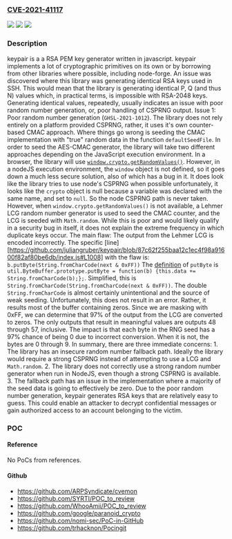 ### [CVE-2021-41117](https://cve.mitre.org/cgi-bin/cvename.cgi?name=CVE-2021-41117)
![](https://img.shields.io/static/v1?label=Product&message=keypair&color=blue)
![](https://img.shields.io/static/v1?label=Version&message=n%2Fa&color=blue)
![](https://img.shields.io/static/v1?label=Vulnerability&message=CWE-335%3A%20Incorrect%20Usage%20of%20Seeds%20in%20Pseudo-Random%20Number%20Generator%20(PRNG)&color=brighgreen)

### Description

keypair is a a RSA PEM key generator written in javascript. keypair implements a lot of cryptographic primitives on its own or by borrowing from other libraries where possible, including node-forge. An issue was discovered where this library was generating identical RSA keys used in SSH. This would mean that the library is generating identical P, Q (and thus N) values which, in practical terms, is impossible with RSA-2048 keys. Generating identical values, repeatedly, usually indicates an issue with poor random number generation, or, poor handling of CSPRNG output. Issue 1: Poor random number generation (`GHSL-2021-1012`). The library does not rely entirely on a platform provided CSPRNG, rather, it uses it's own counter-based CMAC approach. Where things go wrong is seeding the CMAC implementation with "true" random data in the function `defaultSeedFile`. In order to seed the AES-CMAC generator, the library will take two different approaches depending on the JavaScript execution environment. In a browser, the library will use [`window.crypto.getRandomValues()`](https://github.com/juliangruber/keypair/blob/87c62f255baa12c1ec4f98a91600f82af80be6db/index.js#L971). However, in a nodeJS execution environment, the `window` object is not defined, so it goes down a much less secure solution, also of which has a bug in it. It does look like the library tries to use node's CSPRNG when possible unfortunately, it looks like the `crypto` object is null because a variable was declared with the same name, and set to `null`. So the node CSPRNG path is never taken. However, when `window.crypto.getRandomValues()` is not available, a Lehmer LCG random number generator is used to seed the CMAC counter, and the LCG is seeded with `Math.random`. While this is poor and would likely qualify in a security bug in itself, it does not explain the extreme frequency in which duplicate keys occur. The main flaw: The output from the Lehmer LCG is encoded incorrectly. The specific [line][https://github.com/juliangruber/keypair/blob/87c62f255baa12c1ec4f98a91600f82af80be6db/index.js#L1008] with the flaw is: `b.putByte(String.fromCharCode(next & 0xFF))` The [definition](https://github.com/juliangruber/keypair/blob/87c62f255baa12c1ec4f98a91600f82af80be6db/index.js#L350-L352) of `putByte` is `util.ByteBuffer.prototype.putByte = function(b) {this.data += String.fromCharCode(b);};`. Simplified, this is `String.fromCharCode(String.fromCharCode(next & 0xFF))`. The double `String.fromCharCode` is almost certainly unintentional and the source of weak seeding. Unfortunately, this does not result in an error. Rather, it results most of the buffer containing zeros. Since we are masking with 0xFF, we can determine that 97% of the output from the LCG are converted to zeros. The only outputs that result in meaningful values are outputs 48 through 57, inclusive. The impact is that each byte in the RNG seed has a 97% chance of being 0 due to incorrect conversion. When it is not, the bytes are 0 through 9. In summary, there are three immediate concerns: 1. The library has an insecure random number fallback path. Ideally the library would require a strong CSPRNG instead of attempting to use a LCG and `Math.random`. 2. The library does not correctly use a strong random number generator when run in NodeJS, even though a strong CSPRNG is available. 3. The fallback path has an issue in the implementation where a majority of the seed data is going to effectively be zero. Due to the poor random number generation, keypair generates RSA keys that are relatively easy to guess. This could enable an attacker to decrypt confidential messages or gain authorized access to an account belonging to the victim.

### POC

#### Reference
No PoCs from references.

#### Github
- https://github.com/ARPSyndicate/cvemon
- https://github.com/SYRTI/POC_to_review
- https://github.com/WhooAmii/POC_to_review
- https://github.com/google/paranoid_crypto
- https://github.com/nomi-sec/PoC-in-GitHub
- https://github.com/trhacknon/Pocingit

